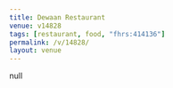 ```yaml
---
title: Dewaan Restaurant
venue: v14828
tags: [restaurant, food, "fhrs:414136"]
permalink: /v/14828/
layout: venue
---
```

null